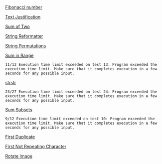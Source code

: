 [Fibonacci number](https://en.wikipedia.org/wiki/Fibonacci_number)

[Text Justification](https://codefights.com/interview/ibANT8ZGc3shACBRF)

[Sum of Two](https://codefights.com/interview/qAL6AiSejoJZRNyox)

[String Reformatter](https://codefights.com/interview/4e6LZSessGpKPx3uB)

[String Permutations](https://codefights.com/interview/fwMMv4mASRuhxPzcP)

[Sum in Range](https://codefights.com/interview/HMmEhePg2H6e7sCPo/description)

```11/13 Execution time limit exceeded on test 13: Program exceeded the execution time limit. Make sure that it completes execution in a few seconds for any possible input.```

[strstr](https://codefights.com/interview/zRR9siWo5JjNWj3xX)

```23/27 Execution time limit exceeded on test 24: Program exceeded the execution time limit. Make sure that it completes execution in a few seconds for any possible input.```

[Sum Subsets](https://codefights.com/interview/kEgA4DXcfXuriqGru)

```9/12 Execution time limit exceeded on test 10: Program exceeded the execution time limit. Make sure that it completes execution in a few seconds for any possible input.```

[First Duplicate](https://codefights.com/interview-practice/task/pMvymcahZ8dY4g75q)

[First Not Repeating Character](https://codefights.com/interview-practice/task/uX5iLwhc6L5ckSyNC)

[Rotate Image](https://codefights.com/interview-practice/task/5A8jwLGcEpTPyyjTB/description)